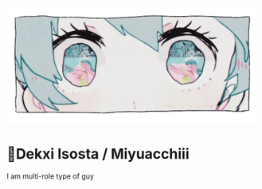 ![Hatsune Miku](/miku.gif)

# 🪻Dekxi Isosta / Miyuacchiii
I am multi-role type of guy

<!---
Dekxisosta/Dekxisosta is a ✨ special ✨ repository because its `README.md` (this file) appears on your GitHub profile.
You can click the Preview link to take a look at your changes.
--->
